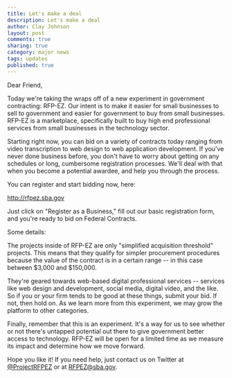 ```yaml
---
title: Let's make a deal
description: Let's make a deal
author: Clay Johnson
layout: post
comments: true
sharing: true
category: major news
tags: updates
published: true
---
```


Dear Friend,

Today we're taking the wraps off of a new experiment in government contracting: RFP-EZ. Our intent is to make it easier for small businesses to sell to government and easier for government to buy from small businesses. RFP-EZ is a marketplace, specifically built to buy high end professional services from small businesses in the technology sector.

Starting right now, you can bid on a variety of contracts today ranging from video transcription to web design to web application development. If you've never done business before, you don't have to worry about getting on any schedules or long, cumbersome registration processes. We'll deal with that when you become a potential awardee, and help you through the process.

You can register and start bidding now, here:

http://rfpez.sba.gov

Just click on "Register as a Business," fill out our basic registration form, and you're ready to bid on Federal Contracts.

Some details:

The projects inside of RFP-EZ are only "simplified acquisition threshold" projects. This means that they qualify for simpler procurement procedures because the value of the contract is in a certain range -- in this case between $3,000 and $150,000.

They're geared towards web-based digital professional services -- services like web design and development, social media, digital video, and the like. So if you or your firm tends to be good at these things, submit your bid. If not, then hold on. As we learn more from this experiment, we may grow the platform to other categories.

Finally, remember that this is an experiment. It's a way for us to see whether or not there's untapped potential out there to give government better access to technology. RFP-EZ will be open for a limited time as we measure its impact and determine how we move forward.

Hope you like it! If you need help, just contact us on Twitter at [@ProjectRFPEZ](http://www.twitter.com/projectrfpez) or at [RFPEZ@sba.gov](mailto:RFPEZ@sba.gov).
